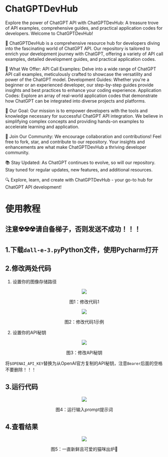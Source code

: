 # ChatGPTDevHub
Explore the power of ChatGPT API with ChatGPTDevHub: A treasure trove of API examples, comprehensive guides, and practical application codes for developers.
Welcome to ChatGPTDevHub!

🚀 ChatGPTDevHub is a comprehensive resource hub for developers diving into the fascinating world of ChatGPT API. Our repository is tailored to enrich your development journey with ChatGPT, offering a variety of API call examples, detailed development guides, and practical application codes.

🌟 What We Offer:
API Call Examples: Delve into a wide range of ChatGPT API call examples, meticulously crafted to showcase the versatility and power of the ChatGPT model.
Development Guides: Whether you're a beginner or an experienced developer, our step-by-step guides provide insights and best practices to enhance your coding experience.
Application Codes: Explore an array of real-world application codes that demonstrate how ChatGPT can be integrated into diverse projects and platforms.

🎯 Our Goal:
Our mission is to empower developers with the tools and knowledge necessary for successful ChatGPT API integration. We believe in simplifying complex concepts and providing hands-on examples to accelerate learning and application.

🤝 Join Our Community:
We encourage collaboration and contributions! Feel free to fork, star, and contribute to our repository. Your insights and enhancements are what make ChatGPTDevHub a thriving developer community.

📚 Stay Updated:
As ChatGPT continues to evolve, so will our repository. Stay tuned for regular updates, new features, and additional resources.

🔍 Explore, learn, and create with ChatGPTDevHub - your go-to hub for ChatGPT API development!

# 使用教程

## 注意☢️☢️☢️请自备梯子，否则发送不成功！！！

## 1.下载`dall-e-3.py`Python文件，使用Pycharm打开
## 2.修改两处代码
1. 设置你的图像存储路径
<p align="center">
<img src="https://github.com/haoyu2022/ChatGPTDevHub/assets/97349759/32c431d3-a6e1-4cdc-98e1-4a8d729e2e79">
</p>
<p align="center">图1：修改代码1</p>

<p align="center">
<img src="https://github.com/haoyu2022/ChatGPTDevHub/assets/97349759/b8a0d97f-eb85-4531-8ff2-f67f50f4ba9e">
</p>
<p align="center">图2：修改代码1示例</p>

2. 设置你的API秘钥
<p align="center">
<img src="https://github.com/haoyu2022/ChatGPTDevHub/assets/97349759/29385fad-0bb6-4510-8892-c4be5f33273c">
</p>
<p align="center">图3：修改API秘钥</p>

将`$OPENAI_API_KEY`替换为从OpenAI官方复制的API秘钥，注意`Bearer`后面的空格不要删除！！！

## 3.运行代码
<p align="center">
<img src="https://github.com/haoyu2022/ChatGPTDevHub/assets/97349759/782fba1d-46e2-4917-8965-730ea746aff0">
</p>
<p align="center">图4：运行输入prompt提示词</p>

## 4.查看结果
<p align="center">
<img src="https://github.com/haoyu2022/ChatGPTDevHub/assets/97349759/771a3ff3-2640-4a60-9900-d6dcc414244a">
</p>
<p align="center">图5：一直新鲜且可爱的猫咪出炉🥰</p>



